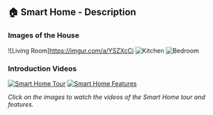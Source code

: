 ## 🏠 Smart Home - Description

### Images of the House
![Living Room]https://imgur.com/a/YSZXcCi
![Kitchen](https://www.example.com/kitchen.jpg)
![Bedroom](https://www.example.com/bedroom.jpg)

### Introduction Videos
[![Smart Home Tour](https://img.youtube.com/vi/examplevideoid1/0.jpg)](https://www.youtube.com/watch?v=examplevideoid1)
[![Smart Home Features](https://img.youtube.com/vi/examplevideoid2/0.jpg)](https://www.youtube.com/watch?v=examplevideoid2)

*Click on the images to watch the videos of the Smart Home tour and features.*
